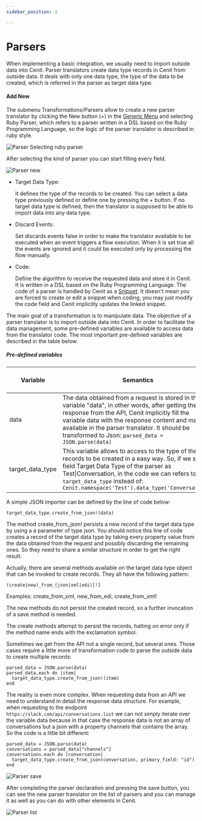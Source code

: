 ```yaml
---
sidebar_position: 2

---
```


# Parsers

When implementing a basic integration, we usually need to Import outside data into Cenit. Parser translators create data type records in Cenit from outside data. It deals with only one data type, the type of the data to be created, which is referred in the parser as target data type.

#### Add New

The submenu Transformations/Parsers allow to create a new parser translator by clicking the New button (+) in the [Generic Menu](generic/generic_menu_options_.md) and selecting Ruby Parser, which refers to a parser written in a DSL based on the Ruby Programming Language, so the logic of the parser translator is described in ruby style.

![Parser Selecting ruby parser](https://user-images.githubusercontent.com/54523080/150883137-886eeeaf-a5fd-459f-9794-dbdb2e3a1251.png)

After selecting the kind of parser you can start filling every field.

![Parser new](https://user-images.githubusercontent.com/54523080/150883324-45853be8-9638-4c70-bb1e-11c7d86db1b8.png)

- Target Data Type:
  
  It defines the type of the records to be created. You can select a data type previously defined or define one by pressing the + button. If no target data type is defined, then the translator is supposed to be able to import data into any data type.

- Discard Events:
  
  Set discards events false in order to make the translator available to be executed when an event triggers a flow execution. When it is set true all the events are ignored and it could be executed only by processing the flow manually.

- Code:
  
  Define the algorithm to receive the requested data and store it in Cenit. It is written in a DSL based on the Ruby Programming Language. The code of a parser is  handled by Cenit as a [Snippet](compute/snippets.md). It doesn't mean you are forced to create or edit a snippet when coding, you may just modify the code field and Cenit implicitly updates the linked snippet.

The main goal of a transformation is to manipulate data. The objective of a parser translator is to import outside data into Cenit. In order to facilitate the data management, some pre-defined variables are available to access data from the translator code. The most important pre-defined variables are described in the table below.

##### Pre-defined variables

| Variable         | Semantics                                                                                                                                                                                                                                                                                                         | Pre-conditions to use it                             |
| ---------------- | ----------------------------------------------------------------------------------------------------------------------------------------------------------------------------------------------------------------------------------------------------------------------------------------------------------------- | ---------------------------------------------------- |
| data             | The data obtained from a request is stored in the variable "data", in other words, after getting the response from the API, Cenit implicitly fill the variable data with the response content and make it available in the parser translator. It should be transformed to Json:  `parsed_data = JSON.parse(data)` | None                                                 |
| target_data_type | This variable allows to access to the type of the records to be created in a easy way. So, if we set the field Target Data Type of the parser as Test\|Conversation, in the code we can refers to it as:   `target_data_type` instead of:  `Cenit.namespace('Test').data_type('Conversation')`                    | The field target data type was set in the translator |

A simple JSON importer can be defined by the line of code below:

`target_data_type.create_from_json!(data)`

The method create_from_json! persists a new record of the target data type by using a  a parameter of type json. You should notice this line of code creates a record of the target data type by taking every property value from the data obtained from the request and possibly discarding the remaining ones. So they need to share a similar structure in order to get the right result.

Actually, there are several methods available on the target data type object that can be invoked to create records. They all have the following pattern:

`(create|new)_from_(json|xml|edi)[!]`

Examples: create_from_xml, new_from_edi, create_from_xml!

The new methods do not persist the created record, so a further invocation of
a save method is needed.

The create methods attempt to persist the records, halting on error only if the method name ends with the exclamation symbol.

Sometimes we get from the API not a single record, but several ones. Those cases require a little more of transformation code to parse the outside data to create multiple records:

```
parsed_data = JSON.parse(data)
parsed_data.each do |item|
  target_data_type.create_from_json!(item)
end
```

The reality is even more complex. When requesting data from an API we need to understand in detail the response data structure. For example, when requesting to the endpoint ` https://slack.com/api/conversations.list ` we can not simply iterate over the variable data because in that case the response data is not an array of conversations but a json with a property channels that contains the array. So the code is a little bit different:

```
parsed_data = JSON.parse(data)
conversations = parsed_data["channels"]
conversations.each do |conversation|
  target_data_type.create_from_json(conversation, primary_field: "id")
end
```

![Parser save](https://user-images.githubusercontent.com/54523080/150907805-c15e6d46-ee7d-4276-b690-fcf9a989ee52.png)

After completing the parser declaration and pressing the save button, you can see the new parser translator on the list of parsers and you can manage it as well as you can do with other elements in Cenit.

![Parser list](https://user-images.githubusercontent.com/54523080/150908171-43e3feaa-930e-4e2a-b131-f7a7847bc1aa.png)